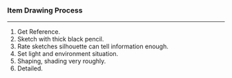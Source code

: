 ### Item Drawing Process
---
1. Get Reference.
2. Sketch with thick black pencil.
3. Rate sketches silhouette can tell information enough.
4. Set light and environment situation.
5. Shaping, shading very roughly.
6. Detailed.